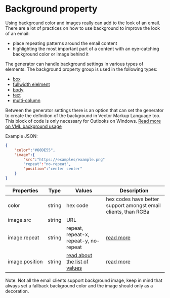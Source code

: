 # Background property

Using background color and images really can add to the look of an email. There are a lot of practices on how to use background to improve the look of an email:
- place repeating patterns around the email content
- highlighting the most important part of a content with an eye-catching background color or image behind it

The generator can handle background settings in various types of elements. The background property group is used in the following types:
 - [box](../../elements/box/README.md)
 - [fullwidth elelment](../../elements/fullwidth/README.md)
 - [body](../../elements/body/README.md)
 - [text](../../elements/text/README.md)
 - [multi-column](../../elements/multicolumn/README.md)

Between the generator settings there is an option that can set the generator to create the definition of the background in Vector Markup Language too. This block of code is only necessary for Outlooks on Windows.
[Read more on VML background usage](../../generator-settings/VMLbackground.md)

Example JSON:
```json
{
    "color":"#60DE55",
    "image":{
        "src":"https://examples/example.png"
        "repeat":"no-repeat",
        "position":"center center"
    }
}
```
| Properties | Type | Values | Description |
| --- | --- | --- | ---
| color | string  | hex code | hex codes have better support amongst email clients, than RGBa |
| image.src | string | URL |  |
| image.repeat | string | repeat, repeat-x, repeat-y, no-repeat | [read more](https://developer.mozilla.org/en-US/docs/Web/CSS/background-repeat) |
| image.position | string | [read about the list of values](https://developer.mozilla.org/en-US/docs/Web/CSS/background-position) | [read more](https://developer.mozilla.org/en-US/docs/Web/CSS/background-position)|


 Note: Not all the email clients support background image, keep in mind that always set a fallback background color and the image should only as a decoration.
